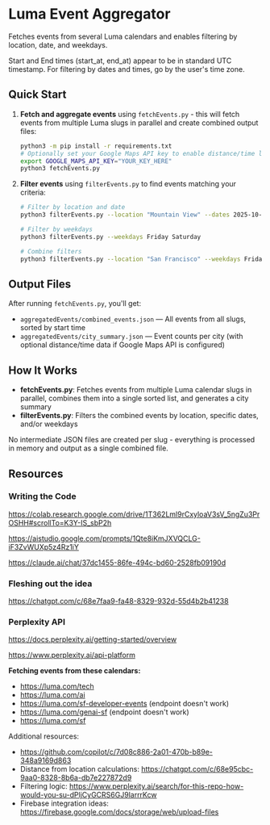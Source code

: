 # Luma Event Aggregator
Fetches events from several Luma calendars and enables filtering by location, date, and weekdays.

Start and End times (start_at, end_at) appear to be in standard UTC timestamp. For filtering by dates and times, go by the user's time zone.

## Quick Start

1. **Fetch and aggregate events** using `fetchEvents.py` - this will fetch events from multiple Luma slugs in parallel and create combined output files:
   ```bash
   python3 -m pip install -r requirements.txt
   # Optionally set your Google Maps API key to enable distance/time lookups in city summary
   export GOOGLE_MAPS_API_KEY="YOUR_KEY_HERE"
   python3 fetchEvents.py
   ```

2. **Filter events** using `filterEvents.py` to find events matching your criteria:
   ```bash
   # Filter by location and date
   python3 filterEvents.py --location "Mountain View" --dates 2025-10-10 2025-10-11
   
   # Filter by weekdays
   python3 filterEvents.py --weekdays Friday Saturday
   
   # Combine filters
   python3 filterEvents.py --location "San Francisco" --weekdays Friday --dates 2025-10-10
   ```

## Output Files

After running `fetchEvents.py`, you'll get:
- `aggregatedEvents/combined_events.json` — All events from all slugs, sorted by start time
- `aggregatedEvents/city_summary.json` — Event counts per city (with optional distance/time data if Google Maps API is configured)

## How It Works

- **fetchEvents.py**: Fetches events from multiple Luma calendar slugs in parallel, combines them into a single sorted list, and generates a city summary
- **filterEvents.py**: Filters the combined events by location, specific dates, and/or weekdays

No intermediate JSON files are created per slug - everything is processed in memory and output as a single combined file.

## Resources

### Writing the Code
https://colab.research.google.com/drive/1T362Lml9rCxyloaV3sV_5ngZu3PrOSHH#scrollTo=K3Y-IS_sbP2h

https://aistudio.google.com/prompts/1Qte8iKmJXVQCLG-iF3ZvWUXp5z4Rz1iY

https://claude.ai/chat/37dc1455-86fe-494c-bd60-2528fb09190d

### Fleshing out the idea
https://chatgpt.com/c/68e7faa9-fa48-8329-932d-55d4b2b41238

### Perplexity API
https://docs.perplexity.ai/getting-started/overview

https://www.perplexity.ai/api-platform

**Fetching events from these calendars:**

* https://luma.com/tech
* https://luma.com/ai  
* https://luma.com/sf-developer-events (endpoint doesn't work)
* https://luma.com/genai-sf (endpoint doesn't work)
* https://luma.com/sf

Additional resources:
- https://github.com/copilot/c/7d08c886-2a01-470b-b89e-348a9169d863
- Distance from location calculations: https://chatgpt.com/c/68e95cbc-9aa0-8328-8b6a-db7e227872d9
- Filtering logic: https://www.perplexity.ai/search/for-this-repo-how-would-you-su-dPljCyGCRS6GJ9larrrKcw
- Firebase integration ideas: https://firebase.google.com/docs/storage/web/upload-files